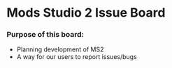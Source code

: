 # Mods Studio 2 Issue Board


### Purpose of this board:
* Planning development of MS2
* A way for our users to report issues/bugs
